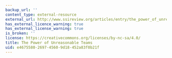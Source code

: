 ```yaml
---
backup_url: ''
content_type: external-resource
external_url: http://www.ssireview.org/articles/entry/the_power_of_unreasonable_teams
has_external_licence_warning: true
has_external_license_warning: true
is_broken: ''
license: https://creativecommons.org/licenses/by-nc-sa/4.0/
title: The Power of Unreasonable Teams
uid: e4675580-2697-4560-9d18-452a83f0b21f
---
```

